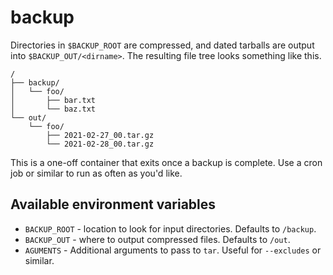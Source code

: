 # backup
Directories in `$BACKUP_ROOT` are compressed, and dated tarballs are output into
`$BACKUP_OUT/<dirname>`. The resulting file tree looks something like this.

```
/
├── backup/
│   └── foo/
│       ├── bar.txt
│       └── baz.txt
└── out/
    └── foo/
        ├── 2021-02-27_00.tar.gz
        └── 2021-02-28_00.tar.gz
```
This is a one-off container that exits once a backup is complete. Use a cron job
or similar to run as often as you'd like.

## Available environment variables
- `BACKUP_ROOT` - location to look for input directories. Defaults to `/backup`.
- `BACKUP_OUT` - where to output compressed files. Defaults to `/out`.
- `AGUMENTS` - Additional arguments to pass to `tar`. Useful for `--excludes` or
similar.
